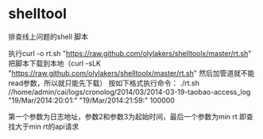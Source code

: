 shelltool
==========

排查线上问题的shell 脚本

执行curl -o rt.sh "https://raw.github.com/olylakers/shelltoolx/master/rt.sh" 把脚本下载到本地（curl -sLK "https://raw.github.com/olylakers/shelltoolx/master/rt.sh" 然后加管道就不能read参数，所以就只能先下载）
按如下格式执行命令：
./rt.sh //home/admin/cai/logs/cronolog/2014/03/2014-03-19-taobao-access_log "19/Mar/2014:20:01:" "19/Mar/2014:21:59:" 100000

第一个参数为日志地址，参数2和参数3为起始时间，最后一个参数为min rt 即查找大于min rt的api请求
